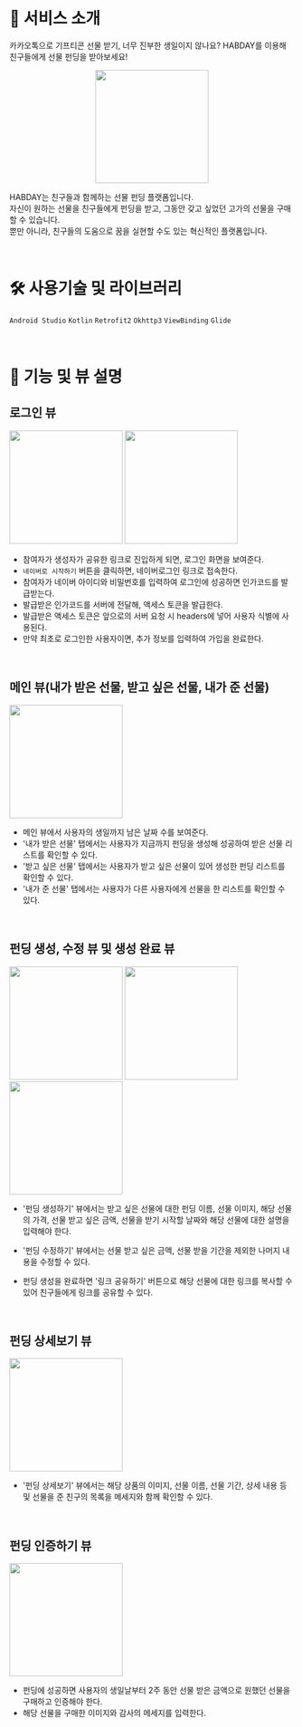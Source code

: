 # 🎁 서비스 소개

카카오톡으로 기프티콘 선물 받기, 너무 진부한 생일이지 않나요? HABDAY를 이용해 친구들에게 선물 펀딩을 받아보세요!

<p align = "center">
<img src="https://github.com/HAB-DAY/Habday_Web/assets/65955748/514070c4-c7c6-472a-9dcc-24dd3eca0474" width="200" height="200"/> 
</p>

HABDAY는 친구들과 함께하는 선물 펀딩 플랫폼입니다.<br/>
자신이 원하는 선물을 친구들에게 펀딩을 받고, 그동안 갖고 싶었던 고가의 선물을 구매할 수 있습니다.<br/>
뿐만 아니라, 친구들의 도움으로 꿈을 실현할 수도 있는 혁신적인 플랫폼입니다. 

<br/>

# 🛠 사용기술 및 라이브러리
`Android Studio` `Kotlin` `Retrofit2` `Okhttp3` `ViewBinding` `Glide`

<br/>

# 📌 기능 및 뷰 설명

## 로그인 뷰

<img src="https://github.com/HAB-DAY/Habday_Android/assets/81751105/18ce2e79-7cdc-4d91-90af-5c18b4a6f542" width="200" /> 
<img src="https://github.com/HAB-DAY/Habday_Android/assets/81751105/65c2cd73-a123-4b41-ae81-8e495383e64b" width="200" /> 

- 참여자가 생성자가 공유한 링크로 진입하게 되면, 로그인 화면을 보여준다.
- `네이버로 시작하기` 버튼을 클릭하면, 네이버로그인 링크로 접속한다.
- 참여자가 네이버 아이디와 비밀번호를 입력하여 로그인에 성공하면 인가코드를 발급받는다.
- 발급받은 인가코드를 서버에 전달해, 액세스 토큰을 발급한다.
- 발급받은 액세스 토큰은 앞으로의 서버 요청 시 headers에 넣어 사용자 식별에 사용된다.
- 만약 최초로 로그인한 사용자이면, 추가 정보를 입력하여 가입을 완료한다.

<br/>

## 메인 뷰(내가 받은 선물, 받고 싶은 선물, 내가 준 선물)
<img src="https://github.com/HAB-DAY/Habday_Android/assets/81751105/f44418aa-3d25-4c18-8c2f-f9a65b7002c6" width="200" /> 

- 메인 뷰에서 사용자의 생일까지 남은 날짜 수를 보여준다.
- '내가 받은 선물' 탭에서는 사용자가 지금까지 펀딩을 생성해 성공하여 받은 선물 리스트를 확인할 수 있다.
- '받고 싶은 선물' 탭에서는 사용자가 받고 싶은 선물이 있어 생성한 펀딩 리스트를 확인할 수 있다.
- '내가 준 선물' 탭에서는 사용자가 다른 사용자에게 선물을 한 리스트를 확인할 수 있다.

<br/>

## 펀딩 생성, 수정 뷰 및 생성 완료 뷰
<img src="https://github.com/HAB-DAY/Habday_Android/assets/81751105/f7263786-df28-454f-9ef5-169e403811ff" width="200" /> 
<img src="https://github.com/HAB-DAY/Habday_Android/assets/81751105/9003c3ca-d77b-4339-ac05-6bb772e9d96d" width="200" /> 
<img src="https://github.com/HAB-DAY/Habday_Android/assets/81751105/8505c2b4-1b43-460f-a7f8-43378e2970d8" width="200" /> 


- '펀딩 생성하기' 뷰에서는 받고 싶은 선물에 대한 펀딩 이름, 선물 이미지, 해당 선물의 가격, 선물 받고 싶은 금액, 선물을 받기 시작할 날짜와 해당 선물에 대한 설명을 입력해야 한다.
- '펀딩 수정하기' 뷰에서는 선물 받고 싶은 금액, 선물 받을 기간을 제외한 나머지 내용을 수정할 수 있다.
- 펀딩 생성을 완료하면 '링크 공유하기' 버튼으로 해당 선물에 대한 링크를 복사할 수 있어 친구들에게 링크를 공유할 수 있다.


  <br/>

## 펀딩 상세보기 뷰
<img src="https://github.com/HAB-DAY/Habday_Android/assets/81751105/7594d79d-47b4-40c4-838c-6e822ea3ebb1" width="200" /> 


- '펀딩 상세보기' 뷰에서는 해당 상품의 이미지, 선물 이름, 선물 기간, 상세 내용 등 및 선물을 준 친구의 목록을 메세지와 함께 확인할 수 있다.

  <br/>

## 펀딩 인증하기 뷰
<img src="https://github.com/HAB-DAY/Habday_Android/assets/81751105/6cc754b4-271d-4c19-8459-4897fe86de68" width="200" /> 

- 펀딩에 성공하면 사용자의 생일날부터 2주 동안 선물 받은 금액으로 원했던 선물을 구매하고 인증해야 한다.
- 해당 선물을 구매한 이미지와 감사의 메세지를 입력한다.
